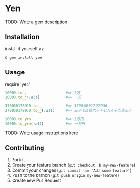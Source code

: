 # Yen

TODO: Write a gem description

## Installation

install it yourself as:

    $ gem install yen

## Usage

require 'yen'

```ruby
10000.to_j                  #=> 1万
10000.to_j(:all)            #=> 一万

370060178930.to_j           #=> 3700億6017万8930
370060178930.to_j(:all)     #=> 三千七百億六千十七万八千九百三十

10000.to_yen                #=> 1万円
10000.to_yen(:all)          #=> 一万円
```

TODO: Write usage instructions here

## Contributing

1. Fork it
2. Create your feature branch (`git checkout -b my-new-feature`)
3. Commit your changes (`git commit -am 'Add some feature'`)
4. Push to the branch (`git push origin my-new-feature`)
5. Create new Pull Request
